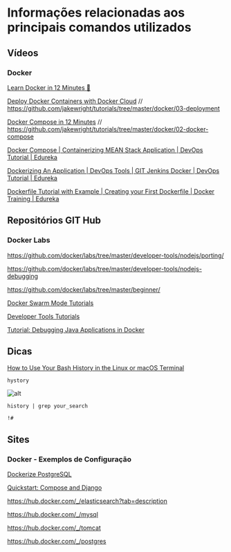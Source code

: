 # Informações relacionadas aos principais comandos utilizados

## Vídeos

### Docker

[Learn Docker in 12 Minutes 🐳](https://www.youtube.com/watch?v=YFl2mCHdv24)

[Deploy Docker Containers with Docker Cloud](https://www.youtube.com/watch?v=F82K07NmRpk) // https://github.com/jakewright/tutorials/tree/master/docker/03-deployment

[Docker Compose in 12 Minutes](https://youtu.be/Qw9zlE3t8Ko) // https://github.com/jakewright/tutorials/tree/master/docker/02-docker-compose

[Docker Compose | Containerizing MEAN Stack Application | DevOps Tutorial | Edureka](https://www.youtube.com/watch?v=WZa7GsqyS3w)

[Dockerizing An Application | DevOps Tools | GIT Jenkins Docker | DevOps Tutorial | Edureka](https://www.youtube.com/watch?v=1cNwEMlmnq0)

[Dockerfile Tutorial with Example | Creating your First Dockerfile | Docker Training | Edureka](https://www.youtube.com/watch?v=2lU9zdrs9bM)

## Repositórios GIT Hub

### Docker Labs

https://github.com/docker/labs/tree/master/developer-tools/nodejs/porting/

https://github.com/docker/labs/tree/master/developer-tools/nodejs-debugging

https://github.com/docker/labs/tree/master/beginner/

[Docker Swarm Mode Tutorials](https://github.com/docker/labs/tree/master/swarm-mode)

[Developer Tools Tutorials](https://github.com/docker/labs/blob/master/developer-tools/README.md)

[Tutorial: Debugging Java Applications in Docker](https://github.com/docker/labs/tree/master/developer-tools/java-debugging)

## Dicas

[How to Use Your Bash History in the Linux or macOS Terminal](https://www.howtogeek.com/howto/44997/how-to-use-bash-history-to-improve-your-command-line-productivity/)

`hystory`

![alt](https://www.howtogeek.com/wp-content/uploads/2017/04/img_58e25fec436c6.png)

`history | grep your_search`

`!#`

## Sites

### Docker - Exemplos de Configuração

[Dockerize PostgreSQL](https://docs.docker.com/engine/examples/postgresql_service/)

[Quickstart: Compose and Django](https://docs.docker.com/compose/django/)

https://hub.docker.com/_/elasticsearch?tab=description

https://hub.docker.com/_/mysql

https://hub.docker.com/_/tomcat

https://hub.docker.com/_/postgres